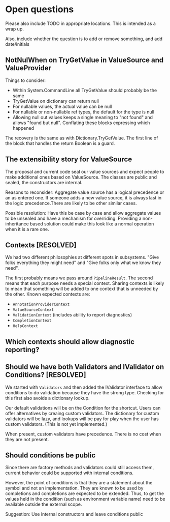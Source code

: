 ﻿# Open questions

Please also include TODO in appropriate locations. This is intended as a wrap up.

Also, include whether the question is to add or remove something, and add date/initials

## NotNulWhen on TryGetValue in ValueSource and ValueProvider

Things to consider:

* Within System.CommandLine all TryGetValue should probably be the same
* TryGetValue on dictionary can return null
* For nullable values, the actual value can be null
* For nullable or non-nullable ref types, the default for the type is null
* Allowing null out values keeps a single meaning to "not found" and allows "found but null". Conflating these blocks expressing which happened 

The recovery is the same as with Dictionary.TryGetValue. The first line of the block that handles the return Boolean is a guard.

## The extensibility story for ValueSource

The proposal and current code seal our value sources and expect people to make additional ones based on ValueSource. The classes are public and sealed, the constructors are internal.

Reasons to reconsider: Aggregate value source has a logical precedence or an as entered one. If someone adds a new value source, it is always last in the logic precedence.There are likely to be other similar cases.

Possible resolution: Have this be case by case and allow aggregate values to be unsealed and have a mechanism for overriding. Providing a non-inheritance based solution could make this look like a normal operation when it is a rare one.

## Contexts [RESOLVED]

We had two different philosophies at different spots in subsystems. "Give folks everything they might need" and "Give folks only what we know they need".

The first probably means we pass around `PipelineResult`. The second means that each purpose needs a special context. Sharing contexts is likely to mean that something will be added to one context that is unneeded by the other. Known expected contexts are:

- `AnnotationProviderContext` 
- `ValueSourceContext` 
- `ValidationContext` (includes ability to report diagnostics)
- `CompletionContext` 
- `HelpContext` 

## Which contexts should allow diagnostic reporting?

## Should we have both Validators and IValidator on Conditions? [RESOLVED]

We started with `Validators` and then added the IValidator interface to allow conditions to do validation because they have the strong type. Checking for this first also avoids a dictionary lookup.

Our default validations will be on the Condition for the shortcut. Users can offer alternatives by creaing custom validators. The dictionary for custom validators will be lazy, and lookups will be pay for play when the user has custom validators. (This is not yet implemented.)

When present, custom validators have precedence. There is no cost when they are not present.

## Should conditions be public

Since there are factory methods and validators could still access them, current behavior could be supported with internal conditions.

However, the point of conditions is that they are a statement about the symbol and not an implementation. They are known to be used by completions and completions are expected to be extended. Thus, to get the values held in the condition (such as environment variable name) need to be available outside the external scope.

Suggestion: Use internal constructors and leave conditions public

